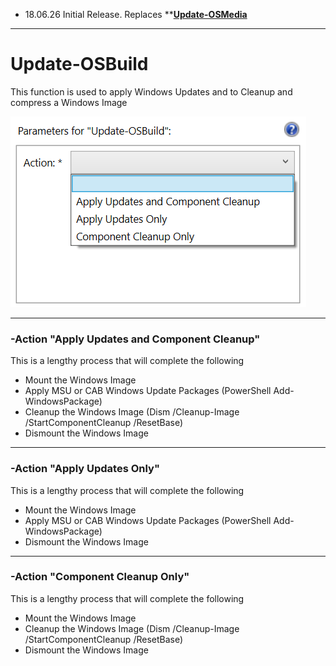 * 18.06.26 Initial Release.  Replaces **[**Update-OSMedia**](/osmedia/reference/update-osmedia.md)

---


# Update-OSBuild


This function is used to apply Windows Updates and to Cleanup and compress a Windows Image

![](/assets/2018-06-26_12-27-05.png)

---

### -Action "Apply Updates and Component Cleanup"

This is a lengthy process that will complete the following

* Mount the Windows Image
* Apply MSU or CAB Windows Update Packages \(PowerShell Add-WindowsPackage\)
* Cleanup the Windows Image \(Dism /Cleanup-Image /StartComponentCleanup /ResetBase\)
* Dismount the Windows Image

---

### -Action "Apply Updates Only"

This is a lengthy process that will complete the following

* Mount the Windows Image
* Apply MSU or CAB Windows Update Packages \(PowerShell Add-WindowsPackage\)
* Dismount the Windows Image

---

### -Action "Component Cleanup Only"

This is a lengthy process that will complete the following

* Mount the Windows Image
* Cleanup the Windows Image \(Dism /Cleanup-Image /StartComponentCleanup /ResetBase\)
* Dismount the Windows Image



